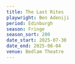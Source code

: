 ```yaml
---
title: The Last Rites
playwright: Ben Adeniji
period: Edinburgh
season: Fringe
season_sort: 200
date_start: 2025-07-30
date_end: 2025-08-04
venue: Bedlam Theatre
---
```

